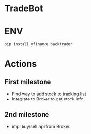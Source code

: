 # TradeBot

# ENV
```
pip install yfinance backtrader
```

# Actions
## First milestone
* Find way to add stock to tracking list
* Integrate to Broker to get stock info.
## 2nd milestone
* impl buy/sell api from Broker.

